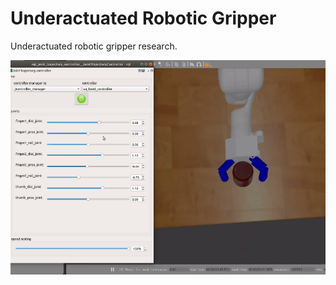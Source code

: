 # Underactuated Robotic Gripper
Underactuated robotic gripper research.
  
![alt text](https://github.com/cmcalder55/underactuated_robotics/blob/main/overhead.png?raw=true)
